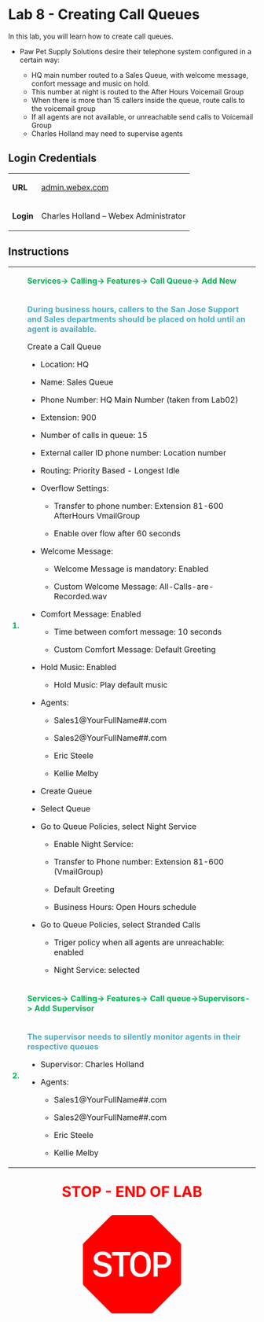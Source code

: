 <style>

  td  {
    font-style: normal;
    font-size: 16px;
    }


    #p1 {
    color: #00B050;
    font-weight: bold;
    }

  #p2 {
    color: #4BACC6;
    font-weight: bold;
    }

  #p3 {
    font-weight: bold;
    }
    
  #p4 {
    color: red;
    font-weight: bold;
    text-align: center;
    font-size: 30px;
    }

  .container {
  text-align: center;
  }

</style>


# Lab 8 - Creating Call Queues

In this lab, you will learn how to create call queues.

- Paw Pet Supply Solutions desire their telephone system configured in a certain way: 

    * HQ main number routed to a Sales Queue, with welcome message, confort message and music on hold.
    * This number at night is routed to the After Hours Voicemail Group
    * When there is more than 15 callers inside the queue, route calls to the voicemail group
    * If all agents are not available, or unreachable send calls to Voicemail Group
    * Charles Holland may need to supervise agents

## Login Credentials

<table>
<tr>
<td><p id="p3">URL</p></td>
<td><a href="https://admin.webex.com">admin.webex.com</a></td>
</tr>
<tr>
<td><p id="p3">Login</p></td>
<td>Charles Holland – Webex Administrator </td>
</tr>
</table>

## Instructions

<table>
<colgroup>
<col style="width: 4%" />
<col style="width: 95%" />
</colgroup>
<tbody>
<tr>
<td rowspan="2"><p id="p1">1.</p></td>
<td><p id="p1">Services-&gt; Calling-&gt; Features-&gt; Call Queue-&gt; Add New</p></td>
</tr>
<tr>
<td><p id="p2">During business hours, callers to the San Jose Support and Sales departments should be placed on hold until an agent is available.</p>
<p>Create a Call Queue</p>
<ul>
<li><p>Location: HQ</p></li>
<li><p>Name: Sales Queue</p></li>
<li><p>Phone Number: HQ Main Number (taken from Lab02)</p></li>
<li><p>Extension: 900</p></li>
<li><p>Number of calls in queue: 15</p></li>
<li><p>External caller ID phone number: Location number</p></li>
<li><p>Routing: Priority Based - Longest Idle</p></li>
<li><p>Overflow Settings: </p>
<ul>
<li><p>Transfer to phone number: Extension 81-600 AfterHours VmailGroup</p></li>
<li><p>Enable over flow after 60 seconds</p></li>
</ul>
</li>

<li><p>Welcome Message:</p>
<ul>
<li><p>Welcome Message is mandatory: Enabled</p></li>
<li><p>Custom Welcome Message: All-Calls-are-Recorded.wav</p></li>
</ul></li>


<li><p>Comfort Message: Enabled</p>
<ul>
<li><p>Time between comfort message: 10 seconds</p></li>
<li><p>Custom Comfort Message: Default Greeting</p></li>
</ul></li>

<li><p>Hold Music: Enabled</p>
<ul>
<li><p>Hold Music: Play default music</p></li>
</ul>
</li>

<li><p>Agents:</p>
<ul>
<li><p>Sales1@YourFullName##.com</p></li>
<li><p>Sales2@YourFullName##.com</p></li>
<li><p>Eric Steele</p></li>
<li><p>Kellie Melby</p></li>
</ul></li>

<li><p>Create Queue</p></li>
<li><p>Select Queue</p></li>
<li><p>Go to Queue Policies, select Night Service</p>
<ul>
<li><p>Enable Night Service:</p></li>
<li><p>Transfer to Phone number: Extension 81-600 (VmailGroup)</p></li>
<li><p>Default Greeting</p></li>
<li><p>Business Hours: Open Hours schedule</p></li>
</ul>
</li>
<li><p>Go to Queue Policies, select Stranded Calls</p>
<ul>
<li><p>Triger policy when all agents are unreachable: enabled</p></li>
<li><p>Night Service: selected</p></li>
</ul>
</li>

</ul></td>
</tr>


<tr>
<td rowspan="2"><p id="p1">2.</p></td>
<td><p id="p1">Services-&gt; Calling-&gt; Features-&gt; Call queue-&gt;Supervisors-&gt; Add Supervisor</p></td>
</tr>
<tr>
<td><p id="p2">The supervisor needs to silently monitor agents in their respective queues</p>
<ul>
<li><p>Supervisor: Charles Holland</p></li>
<li><p>Agents:</p>
<ul>
<li><p>Sales1@YourFullName##.com</p></li>
<li><p>Sales2@YourFullName##.com</p></li>
<li><p>Eric Steele</p></li>
<li><p>Kellie Melby</p></li>
</ul></li>
</ul></td>
</tr>
</tbody>
</table>

<p id="p4">STOP - END OF LAB</p>

<div class="container">
<svg xmlns="http://www.w3.org/2000/svg" width="200" height="200" fill="red" class="bi bi-sign-stop-fill" viewBox="0 0 16 16">
  <path d="M10.371 8.277v-.553c0-.827-.422-1.234-.987-1.234-.572 0-.99.407-.99 1.234v.553c0 .83.418 1.237.99 1.237.565 0 .987-.408.987-1.237m2.586-.24c.463 0 .735-.272.735-.744s-.272-.741-.735-.741h-.774v1.485z"/>
  <path d="M4.893 0a.5.5 0 0 0-.353.146L.146 4.54A.5.5 0 0 0 0 4.893v6.214a.5.5 0 0 0 .146.353l4.394 4.394a.5.5 0 0 0 .353.146h6.214a.5.5 0 0 0 .353-.146l4.394-4.394a.5.5 0 0 0 .146-.353V4.893a.5.5 0 0 0-.146-.353L11.46.146A.5.5 0 0 0 11.107 0zM3.16 10.08c-.931 0-1.447-.493-1.494-1.132h.653c.065.346.396.583.891.583.524 0 .83-.246.83-.62 0-.303-.203-.467-.637-.572l-.656-.164c-.61-.147-.978-.51-.978-1.078 0-.706.597-1.184 1.444-1.184.853 0 1.386.475 1.436 1.087h-.645c-.064-.32-.352-.542-.797-.542-.472 0-.77.246-.77.6 0 .261.196.437.553.522l.654.161c.673.164 1.06.487 1.06 1.11 0 .736-.574 1.228-1.544 1.228Zm3.427-3.51V10h-.665V6.57H4.753V6h3.006v.568H6.587Zm4.458 1.16v.544c0 1.131-.636 1.805-1.661 1.805-1.026 0-1.664-.674-1.664-1.805V7.73c0-1.136.638-1.807 1.664-1.807s1.66.674 1.66 1.807ZM11.52 6h1.535c.82 0 1.316.55 1.316 1.292 0 .747-.501 1.289-1.321 1.289h-.865V10h-.665V6.001Z"/>
</svg>
</div>
